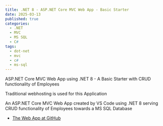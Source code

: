 ```yaml
---
title: .NET 8 - ASP.NET Core MVC Web App - Basic Starter 
date: 2025-03-13
published: true
categories:
  - .NET
  - MVC
  - MS SQL
  - C#
tags:
  - dot-net
  - mvc
  - c#
  - ms-sql
---
```



ASP.NET Core MVC Web App using .NET 8 - A Basic Starter with CRUD functionality of Employees

Traditional webhosting is used for this Application

<!--<ul>
<li>
<a href="https://dotnet.mvc.employee.persteenolsen.com/" target="_blank">Try the demo...</a>
</li>

</ul>-->

<p>An ASP.NET Core MVC Web App created by VS Code using .NET 8 serving CRUD functionality of Employees towards a MS SQL Database</p>

<ul>
<li>
<a href="https://github.com/persteenolsen/dotnet-8-mvc-employee-crud" target="_blank">The Web App at GitHub</a>
</li>


</ul>
